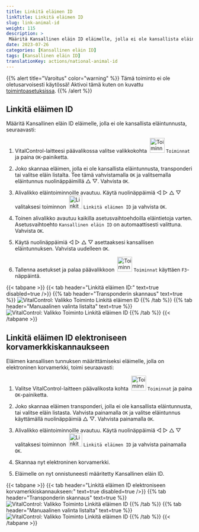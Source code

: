 ```yaml
---
title: Linkitä eläimen ID
linkTitle: Linkitä eläimen ID
slug: link-animal-id
weight: 115
description: >
 Määritä Kansallinen eläin ID eläimelle, jolla ei ole kansallista eläintunnusta
date: 2023-07-26
categories: [Kansallinen eläin ID]
tags: [Kansallinen eläin ID]
translationKey: actions/national-animal-id
---
```

{{% alert title="Varoitus" color="warning" %}}
Tämä toiminto ei ole oletusarvoisesti käytössä! Aktivoi tämä kuten on kuvattu [toimintoasetuksissa](../settings/).
{{% /alert %}}

## Linkitä eläimen ID

Määritä Kansallinen eläin ID eläimelle, jolla ei ole kansallista eläintunnusta, seuraavasti:

1. VitalControl-laitteesi päävalikossa valitse valikkokohta &nbsp;<img src="/icons/actions.svg" width="40" align="bottom" alt="Toiminnat" /> `Toiminnat` ja paina `OK`-painiketta.

2. Joko skannaa eläimen, jolla ei ole kansallista eläintunnusta, transponderi tai valitse eläin listalta. Tee tämä vahvistamalla `OK` ja valitsemalla eläintunnus nuolinäppäimillä △ ▽. Vahvista `OK`.

3. Alivalikko eläintoiminnoille avautuu. Käytä nuolinäppäimiä ◁ ▷ △ ▽ valitaksesi toiminnon &nbsp;<img src="/icons/actions/link-nais-id.svg" width="35" align="bottom" alt="Linkitä eläimen ID" /> `Linkitä eläimen ID` ja vahvista `OK`.

4. Toinen alivalikko avautuu kaikilla asetusvaihtoehdoilla eläintietoja varten. Asetusvaihtoehto `Kansallinen eläin ID` on automaattisesti valittuna. Vahvista `OK`.

5. Käytä nuolinäppäimiä ◁ ▷ △ ▽ asettaaksesi kansallisen eläintunnuksen. Vahvista uudelleen `OK`.

6. Tallenna asetukset ja palaa päävalikkoon &nbsp;<img src="/icons/actions.svg" width="40" align="bottom" alt="Toiminnat" /> `Toiminnat` käyttäen `F3`-näppäintä.

{{< tabpane >}}
{{< tab header="Linkitä eläimen ID:" text=true disabled=true />}}
{{% tab header="Transponderin skannaus" text=true %}}
![VitalControl: Valikko Toiminto Linkitä eläimen ID](../images/linkanimalid-scan.png "Linkitä eläimen ID")
{{% /tab %}}
{{% tab header="Manuaalinen valinta listalta" text=true %}}
![VitalControl: Valikko Toiminto Linkitä eläimen ID](../images/linkanimalid.png "Linkitä eläimen ID")
{{% /tab %}}
{{< /tabpane >}}

## Linkitä eläimen ID elektroniseen korvamerkkiskannaukseen

Eläimen kansallisen tunnuksen määrittämiseksi eläimelle, jolla on elektroninen korvamerkki, toimi seuraavasti:

1. Valitse VitalControl-laitteen päävalikosta kohta &nbsp;<img src="/icons/actions.svg" width="40" align="bottom" alt="Toiminnat" /> `Toiminnat` ja paina `OK`-painiketta.

2. Joko skannaa eläimen transponderi, jolla ei ole kansallista eläintunnusta, tai valitse eläin listasta. Vahvista painamalla `OK` ja valitse eläintunnus käyttämällä nuolinäppäimiä △ ▽. Vahvista painamalla `OK`.

3. Alivalikko eläintoiminnoille avautuu. Käytä nuolinäppäimiä ◁ ▷ △ ▽ valitaksesi toiminnon &nbsp;<img src="/icons/actions/scan-nais-id.svg" width="35" align="bottom" alt="Linkitä eläimen ID" />  `Linkitä eläimen ID` ja vahvista painamalla `OK`.

4. Skannaa nyt elektroninen korvamerkki.

5. Eläimelle on nyt onnistuneesti määritetty Kansallinen eläin ID.

{{< tabpane >}}
{{< tab header="Linkitä eläimen ID elektroniseen korvamerkkiskannaukseen:" text=true disabled=true />}}
{{% tab header="Transponderin skannaus" text=true %}}
![VitalControl: Valikko Toiminto Linkitä eläimen ID](../images/linkanimalidscan-scan.png "Linkitä eläimen ID")
{{% /tab %}}
{{% tab header="Manuaalinen valinta listalta" text=true %}}
![VitalControl: Valikko Toiminto Linkitä eläimen ID](../images/linkanimalidscan.png "Linkitä eläimen ID")
{{% /tab %}}
{{< /tabpane >}}
